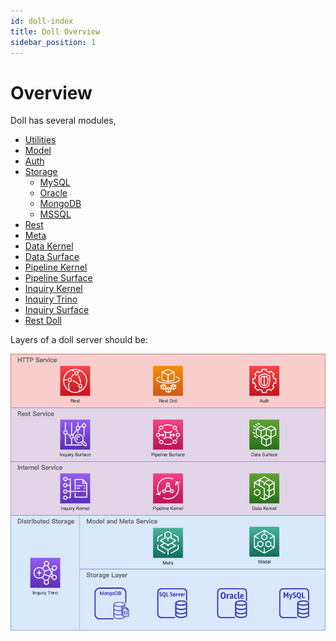 ```yaml
---
id: doll-index  
title: Doll Overview  
sidebar_position: 1
---
```


# Overview

Doll has several modules,

- [Utilities](https://github.com/Indexical-Metrics-Measure-Advisory/watchmen/tree/main/packages/watchmen-utilities)
- [Model](https://github.com/Indexical-Metrics-Measure-Advisory/watchmen/tree/main/packages/watchmen-model)
- [Auth](https://github.com/Indexical-Metrics-Measure-Advisory/watchmen/tree/main/packages/watchmen-auth)
- [Storage](https://github.com/Indexical-Metrics-Measure-Advisory/watchmen/tree/main/packages/watchmen-storage)
  - [MySQL](https://github.com/Indexical-Metrics-Measure-Advisory/watchmen/tree/main/packages/watchmen-storage-mysql)
  - [Oracle](https://github.com/Indexical-Metrics-Measure-Advisory/watchmen/tree/main/packages/watchmen-storage-oracle)
  - [MongoDB](https://github.com/Indexical-Metrics-Measure-Advisory/watchmen/tree/main/packages/watchmen-storage-mongodb)
  - [MSSQL](https://github.com/Indexical-Metrics-Measure-Advisory/watchmen/tree/main/packages/watchmen-storage-mssql)
- [Rest](https://github.com/Indexical-Metrics-Measure-Advisory/watchmen/tree/main/packages/watchmen-rest)
- [Meta](https://github.com/Indexical-Metrics-Measure-Advisory/watchmen/tree/main/packages/watchmen-meta)
- [Data Kernel](https://github.com/Indexical-Metrics-Measure-Advisory/watchmen/tree/main/packages/watchmen-data-kernel)
- [Data Surface](https://github.com/Indexical-Metrics-Measure-Advisory/watchmen/tree/main/packages/watchmen-data-surface)
- [Pipeline Kernel](https://github.com/Indexical-Metrics-Measure-Advisory/watchmen/tree/main/packages/watchmen-pipeline-kernel)
- [Pipeline Surface](https://github.com/Indexical-Metrics-Measure-Advisory/watchmen/tree/main/packages/watchmen-pipeline-surface)
- [Inquiry Kernel](https://github.com/Indexical-Metrics-Measure-Advisory/watchmen/tree/main/packages/watchmen-inquiry-kernel)
- [Inquiry Trino](https://github.com/Indexical-Metrics-Measure-Advisory/watchmen/tree/main/packages/watchmen-inquiry-trino)
- [Inquiry Surface](https://github.com/Indexical-Metrics-Measure-Advisory/watchmen/tree/main/packages/watchmen-inquiry-surface)
- [Rest Doll](https://github.com/Indexical-Metrics-Measure-Advisory/watchmen/tree/main/packages/watchmen-rest-doll)

Layers of a doll server should be:

![doll-layers](images/doll-layers.png)
